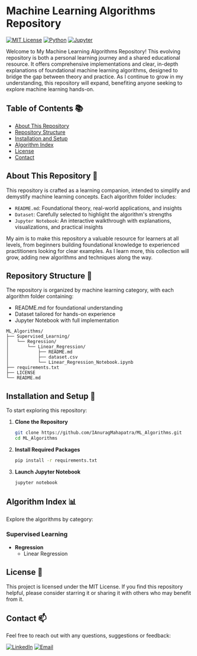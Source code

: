 # Machine Learning Algorithms Repository

[![MIT License](https://img.shields.io/badge/License-MIT-red.svg)](https://choosealicense.com/licenses/mit/)
[![Python](https://img.shields.io/badge/Python-3.8+-blue.svg)](https://www.python.org/)
[![Jupyter](https://img.shields.io/badge/Jupyter-Notebook-orange.svg)](https://jupyter.org/)

Welcome to My Machine Learning Algorithms Repository! This evolving repository is both a personal learning journey and a shared educational resource. It offers comprehensive implementations and clear, in-depth explanations of foundational machine learning algorithms, designed to bridge the gap between theory and practice. As I continue to grow in my understanding, this repository will expand, benefiting anyone seeking to explore machine learning hands-on.

## Table of Contents 📚

- [About This Repository](#about-this-repository-)
- [Repository Structure](#repository-structure-)
- [Installation and Setup](#installation-and-setup-)
- [Algorithm Index](#algorithm-index-)
- [License](#license-)
- [Contact](#contact-)

## About This Repository 🎯

This repository is crafted as a learning companion, intended to simplify and demystify machine learning concepts. Each algorithm folder includes:

- `README.md`: Foundational theory, real-world applications, and insights
- `Dataset`: Carefully selected to highlight the algorithm's strengths
- `Jupyter Notebook`: An interactive walkthrough with explanations, visualizations, and practical insights

My aim is to make this repository a valuable resource for learners at all levels, from beginners building foundational knowledge to experienced practitioners looking for clear examples. As I learn more, this collection will grow, adding new algorithms and techniques along the way.

## Repository Structure 📂

The repository is organized by machine learning category, with each algorithm folder containing:
- README.md for foundational understanding
- Dataset tailored for hands-on experience
- Jupyter Notebook with full implementation

```
ML_Algorithms/
├── Supervised_Learning/
│   └── Regression/
│       └── Linear_Regression/
│           ├── README.md
│           ├── dataset.csv
│           └── Linear_Regression_Notebook.ipynb
├── requirements.txt
├── LICENSE
└── README.md
```

## Installation and Setup 🚀

To start exploring this repository:

1. **Clone the Repository**
   ```bash
   git clone https://github.com/IAnuragMahapatra/ML_Algorithms.git
   cd ML_Algorithms
   ```

2. **Install Required Packages**
   ```bash
   pip install -r requirements.txt
   ```

3. **Launch Jupyter Notebook**
   ```bash
   jupyter notebook
   ```

## Algorithm Index 📊

Explore the algorithms by category:

### Supervised Learning
- **Regression**
  - Linear Regression

## License 📄

This project is licensed under the MIT License. If you find this repository helpful, please consider starring it or sharing it with others who may benefit from it.

## Contact 📫

Feel free to reach out with any questions, suggestions or feedback:

[![LinkedIn](https://img.shields.io/badge/LinkedIn-Anurag_Mahapatra-blue.svg)](https://www.linkedin.com/in/anurag-mahapatra-7336892b0/)
[![Email](https://img.shields.io/badge/Email-anurag2005om@gmail.com-red.svg)](mailto:anurag2005om@gmail.com)
